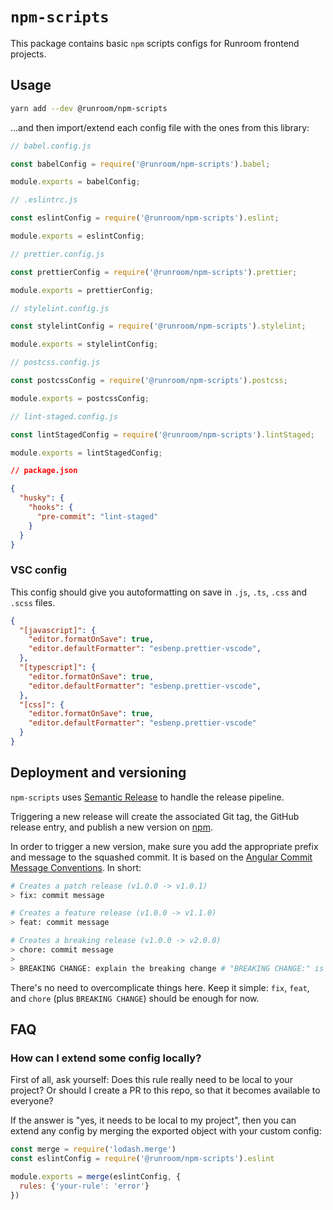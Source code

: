 # `npm-scripts`

This package contains basic `npm` scripts configs for Runroom frontend projects.

## Usage

```bash
yarn add --dev @runroom/npm-scripts
```

...and then import/extend each config file with the ones from this library:

```js
// babel.config.js

const babelConfig = require('@runroom/npm-scripts').babel;

module.exports = babelConfig;
```

```js
// .eslintrc.js

const eslintConfig = require('@runroom/npm-scripts').eslint;

module.exports = eslintConfig;
```

```js
// prettier.config.js

const prettierConfig = require('@runroom/npm-scripts').prettier;

module.exports = prettierConfig;
```

```js
// stylelint.config.js

const stylelintConfig = require('@runroom/npm-scripts').stylelint;

module.exports = stylelintConfig;
```

```js
// postcss.config.js

const postcssConfig = require('@runroom/npm-scripts').postcss;

module.exports = postcssConfig;
```

```js
// lint-staged.config.js

const lintStagedConfig = require('@runroom/npm-scripts').lintStaged;

module.exports = lintStagedConfig;
```

```json
// package.json

{
  "husky": {
    "hooks": {
      "pre-commit": "lint-staged"
    }
  }
}
```

### VSC config

This config should give you autoformatting on save in `.js`, `.ts`, `.css` and `.scss` files.

```json
{
  "[javascript]": {
    "editor.formatOnSave": true,
    "editor.defaultFormatter": "esbenp.prettier-vscode",
  },
  "[typescript]": {
    "editor.formatOnSave": true,
    "editor.defaultFormatter": "esbenp.prettier-vscode",
  },
  "[css]": {
    "editor.formatOnSave": true,
    "editor.defaultFormatter": "esbenp.prettier-vscode"
  }
}
```


## Deployment and versioning

`npm-scripts` uses [Semantic Release](https://github.com/semantic-release/semantic-release/) to handle the release pipeline.

Triggering a new release will create the associated Git tag, the GitHub release
entry, and publish a new version on [npm](https://www.npmjs.com/package/@runroom/npm-scripts).

In order to trigger a new version, make sure you add the appropriate prefix and
message to the squashed commit. It is based on the [Angular Commit Message Conventions](https://github.com/angular/angular.js/blob/master/DEVELOPERS.md#-git-commit-guidelines). In short:

```bash
# Creates a patch release (v1.0.0 -> v1.0.1)
> fix: commit message

# Creates a feature release (v1.0.0 -> v1.1.0)
> feat: commit message

# Creates a breaking release (v1.0.0 -> v2.0.0)
> chore: commit message
>
> BREAKING CHANGE: explain the breaking change # "BREAKING CHANGE:" is what triggers the breaking release
```

There's no need to overcomplicate things here. Keep it simple: `fix`, `feat`,
and `chore` (plus `BREAKING CHANGE`) should be enough for now.


## FAQ

### How can I extend some config locally?

First of all, ask yourself: Does this rule really need to be local to your
project? Or should I create a PR to this repo, so that it becomes available to
everyone?

If the answer is "yes, it needs to be local to my project", then you can extend
any config by merging the exported object with your custom config:

```js
const merge = require('lodash.merge')
const eslintConfig = require('@runroom/npm-scripts').eslint

module.exports = merge(eslintConfig, {
  rules: {'your-rule': 'error'}
})
```
